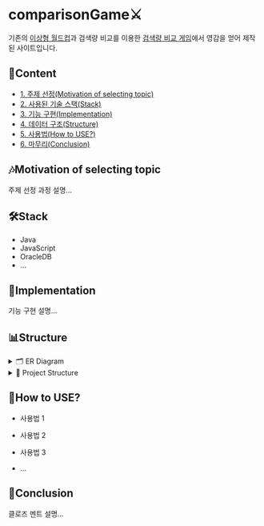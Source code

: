 # comparisonGame⚔️
 기존의 [이상형 월드컵](https://www.piku.co.kr/)과 검색량 비교를 이용한 [검색량 비교 게임](https://higherlowerkorea.com/)에서 영감을 얻어 제작된 사이트입니다.

## 📖Content
* [1. 주제 선정(Motivation of selecting topic)](#🎶Motivation-of-selecting-topic)
* [2. 사용된 기술 스택(Stack)](#🛠️Stack)
* [3. 기능 구현(Implementation)](#🧩Implementation)
* [4. 데이터 구조(Structure)](#📊Structure)
* [5. 사용법(How to USE?)](#🔰How-to-use)
* [6. 마무리(Conclusion)](#📝Conclusion)

## 🎶Motivation of selecting topic
주제 선정 과정 설명...

## 🛠️Stack
* Java
* JavaScript
* OracleDB
* ...

## 🧩Implementation
기능 구현 설명...

## 📊Structure
<details>
<summary>🗂️ ER Diagram</summary>
<div markdown="1">

* 테이블 설명 1

* 테이블 설명 2

![comparisonGame](https://user-images.githubusercontent.com/17983434/104094446-548cf380-52d4-11eb-8e99-1bf450969c79.png)

</div>
</details>

<details>
<summary>📂 Project Structure</summary>
<div markdown="1">

```
* 프로젝트명(comparisonGame)
|
├── comparison.controller
|      └── WorldOfWordsController.java
├── comparison.exception
|      ├── MessageException.java
|      └── NotExistException.java
├── comparison.model
|      ├── Crawler.java
|      ├── LoginService.java
|      ├── UserCommunityDAO.java
|      ├── UserWordDAO.java
|      └── WorldOfWordsCRUDService.java
├── comparison.model.dto
|      ├── CommunityEntity.java
|      ├── UserEntity.java
|      └── UserWordEntity.java
├── comparison.model.util
|      ├── DBUtil.java
|      └── PublicCommon.java
├── sql
|    ├── wowDDL.sql
|    └── wowDML.sql
├── views
|    ├── about.jsp
|    ├── brainStorm.jsp
|    ├── brainStormResult.jsp
|    ├── CommunityList.jsp
|    ├── login-page.css
|    ├── login-page.jsp
|    ├── NavigationBar.jsp
|    ├── showError.jsp
|    ├── UserDetail.jsp
|    ├── UserInsert.html
|    ├── UserUpdate.jsp
|    └── wordlist.jsp
└── index.html
```

</div>
</details>

## 🔰How to USE?
* 사용법 1

* 사용법 2

* 사용법 3

* ...

## 📝Conclusion
클로즈 멘트 설명...